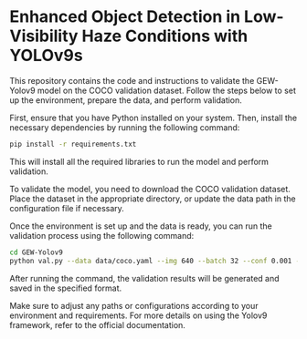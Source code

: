 # Enhanced Object Detection in Low-Visibility Haze Conditions with YOLOv9s

This repository contains the code and instructions to validate the GEW-Yolov9 model on the COCO validation dataset. Follow the steps below to set up the environment, prepare the data, and perform validation.

First, ensure that you have Python installed on your system. Then, install the necessary dependencies by running the following command: 

```bash
pip install -r requirements.txt
```

This will install all the required libraries to run the model and perform validation.

To validate the model, you need to download the COCO validation dataset. Place the dataset in the appropriate directory, or update the data path in the configuration file if necessary.

Once the environment is set up and the data is ready, you can run the validation process using the following command:

```bash
cd GEW-Yolov9
python val.py --data data/coco.yaml --img 640 --batch 32 --conf 0.001 --iou 0.7 --device 0 --weights './model.pt' --save-json --name yolov9
```

After running the command, the validation results will be generated and saved in the specified format.

Make sure to adjust any paths or configurations according to your environment and requirements. For more details on using the Yolov9 framework, refer to the official documentation.
